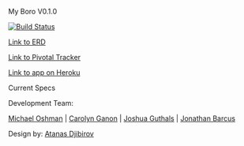 My Boro V0.1.0

[![Build Status](https://travis-ci.org/jonBarcus/My-Boro.svg?branch=master)](https://travis-ci.org/jonBarcus/My-Boro)

[Link to ERD](https://github.com/jonBarcus/My-Boro/blob/master/erd.pdf)

[Link to Pivotal Tracker](https://www.pivotaltracker.com/s/projects/1067190)

[Link to app on Heroku](http://warm-basin-4595.herokuapp.com/)

Current Specs

Development Team:

[Michael Oshman](https://github.com/oshmanm)  |
[Carolyn Ganon](https://github.com/ganondalf)  |
[Joshua Guthals](https://github.com/zioplox11)  |
[Jonathan Barcus](https://github.com/jonBarcus)

Design by:  [Atanas Djibirov](http://cargocollective.com/nascodesign)
